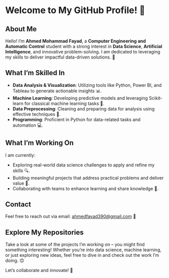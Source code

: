 # Welcome to My GitHub Profile! 👋  

## About Me  
Hello! I’m **Ahmed Mohammad Fayad**, a **Computer Engineering and Automatic Control** student with a strong interest in **Data Science**, **Artificial Intelligence**, and innovative problem-solving. I am dedicated to leveraging my skills to deliver impactful data-driven solutions. 🌟  

## What I’m Skilled In  
- **Data Analysis & Visualization**: Utilizing tools like Python, Power BI, and Tableau to generate actionable insights 📊.  
- **Machine Learning**: Developing predictive models and leveraging Scikit-learn for classical machine learning tasks 🤖.  
- **Data Preprocessing**: Cleaning and preparing data for analysis using effective techniques 🧹.  
- **Programming**: Proficient in Python for data-related tasks and automation 💻.  

## What I’m Working On  
I am currently:  
- Exploring real-world data science challenges to apply and refine my skills 🔍.  
- Building meaningful projects that address practical problems and deliver value 🚀.  
- Collaborating with teams to enhance learning and share knowledge 🤝.  

## Contact  
Feel free to reach out via email: [ahmedfayad390@gmail.com](mailto:ahmedfayad390@gmail.com) 📧  

## Explore My Repositories  
Take a look at some of the projects I’m working on – you might find something interesting! Whether you’re into data science, machine learning, or just exploring new ideas, feel free to dive in and check out the work I’m doing. 😊  

Let’s collaborate and innovate! 🚀  
